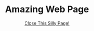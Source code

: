 <html>

<head>

<body>

<div style="text-align:center;padding:10px;">

<h1>Amazing Web Page</h1>

<script>

alert('But wait, there\'s more...');

</script>

<p><a href="JavaScript:self.close();">Close This Silly Page!</a></p>

</div>

</body>

</html>

